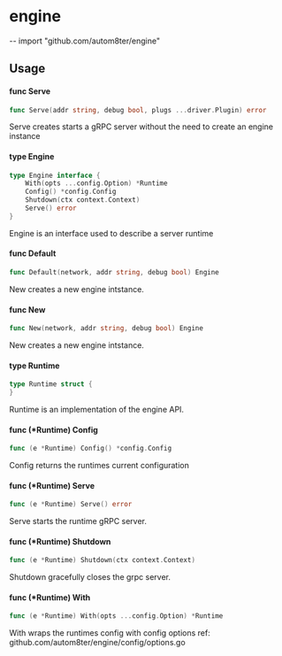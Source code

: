 # engine
--
    import "github.com/autom8ter/engine"


## Usage

#### func  Serve

```go
func Serve(addr string, debug bool, plugs ...driver.Plugin) error
```
Serve creates starts a gRPC server without the need to create an engine instance

#### type Engine

```go
type Engine interface {
	With(opts ...config.Option) *Runtime
	Config() *config.Config
	Shutdown(ctx context.Context)
	Serve() error
}
```

Engine is an interface used to describe a server runtime

#### func  Default

```go
func Default(network, addr string, debug bool) Engine
```
New creates a new engine intstance.

#### func  New

```go
func New(network, addr string, debug bool) Engine
```
New creates a new engine intstance.

#### type Runtime

```go
type Runtime struct {
}
```

Runtime is an implementation of the engine API.

#### func (*Runtime) Config

```go
func (e *Runtime) Config() *config.Config
```
Config returns the runtimes current configuration

#### func (*Runtime) Serve

```go
func (e *Runtime) Serve() error
```
Serve starts the runtime gRPC server.

#### func (*Runtime) Shutdown

```go
func (e *Runtime) Shutdown(ctx context.Context)
```
Shutdown gracefully closes the grpc server.

#### func (*Runtime) With

```go
func (e *Runtime) With(opts ...config.Option) *Runtime
```
With wraps the runtimes config with config options ref:
github.com/autom8ter/engine/config/options.go
